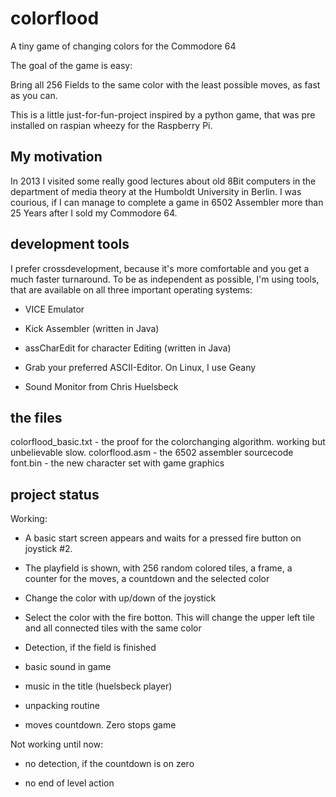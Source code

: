 colorflood
==========

A tiny game of changing colors for the Commodore 64

The goal of the game is easy: 

Bring all 256 Fields to the same color with the least possible moves,
as fast as you can.

This is a little just-for-fun-project inspired by a python game, that
was pre installed on raspian wheezy for the Raspberry Pi.


My motivation
-------------
In 2013 I visited some really good lectures about old 8Bit computers
in the department of media theory at the Humboldt University in Berlin.
I was courious, if I can manage to complete a game in 6502 Assembler
more than 25 Years after I sold my Commodore 64.


development tools
-----------------
I prefer crossdevelopment, because it's more comfortable and you get
a much faster turnaround. To be as independent as possible, I'm using
tools, that are available on all three important operating systems:

- VICE Emulator

- Kick Assembler (written in Java)

- assCharEdit for character Editing (written in Java)

- Grab your preferred ASCII-Editor. On Linux, I use Geany

- Sound Monitor from Chris Huelsbeck


the files
---------
colorflood_basic.txt - the proof for the colorchanging algorithm. working but unbelievable slow.
colorflood.asm - the 6502 assembler sourcecode
font.bin - the new character set with game graphics

 

project status
--------------

Working:

- A basic start screen appears and waits for a pressed fire button
  on joystick #2.

- The playfield is shown, with 256 random colored tiles, a frame,
  a counter for the moves, a countdown and the selected color
  
- Change the color with up/down of the joystick

- Select the color with the fire botton. This will change the upper 
  left tile and all connected tiles with the same color

- Detection, if the field is finished

- basic sound in game

- music in the title (huelsbeck player)

- unpacking routine

- moves countdown. Zero stops game


Not working until now:

- no detection, if the countdown is on zero

- no end of level action
